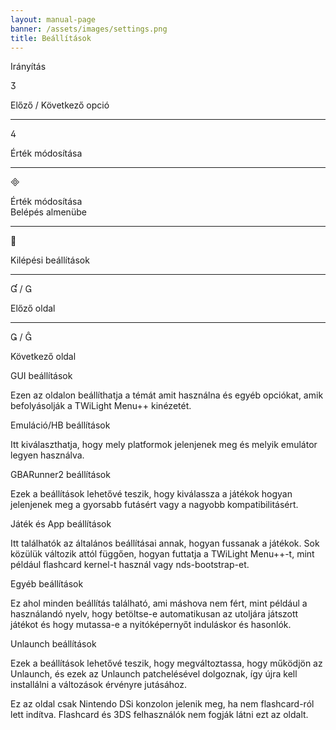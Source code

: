 ```yaml
---
layout: manual-page
banner: /assets/images/settings.png
title: Beállítások
---
```


<div id="conrols" class="section-title">Irányítás</div>
<div class="section-body">
    <div class="button-action-group">
        <p class="button-action button">&#xE07D;</p>
        <p class="button-action-text">Előző / Következő opció</p>
    </div>
    <hr>
    <div class="button-action-group">
        <p class="button-action button">&#xE07E;</p>
        <p class="button-action-text">Érték módosítása</p>
    </div>
    <hr>
    <div class="button-action-group">
        <p class="button-action button">&#xE000;</p>
        <p class="button-action-text">Érték módosítása<br>Belépés almenübe</p>
    </div>
    <hr>
    <div class="button-action-group">
        <p class="button-action button">&#xE001;</p>
        <p class="button-action-text">Kilépési beállítások</p>
    </div>
    <hr>
    <div class="button-action-group">
        <p class="button-action button">&#xE004; / &#xE002;</p>
        <p class="button-action-text">Előző oldal</p>
    </div>
    <hr>
    <div class="button-action-group">
        <p class="button-action button">&#xE003; / &#xE005;</p>
        <p class="button-action-text">Következő oldal</p>
    </div>
</div>

<div id="gui-settings" class="section-title">GUI beállítások</div>
<div class="section-body">
    <p>Ezen az oldalon beállíthatja a témát amit használna és egyéb opciókat, amik befolyásolják a TWiLight Menu++ kinézetét.</p>
</div>

<div id="emulation-hb-settings" class="section-title">Emuláció/HB beállítások</div>
<div class="section-body">
    <p>Itt kiválaszthatja, hogy mely platformok jelenjenek meg és melyik emulátor legyen használva.</p>
</div>

<div id="gbarunner2-settings" class="section-title">GBARunner2 beállítások</div>
<div class="section-body">
    <p>Ezek a beállítások lehetővé teszik, hogy kiválassza a játékok hogyan jelenjenek meg a gyorsabb futásért vagy a nagyobb kompatibilitásért.</p>
</div>

<div id="games-and-apps-settings" class="section-title">Játék és App beállítások</div>
<div class="section-body">
    <p>Itt találhatók az általános beállításai annak, hogyan fussanak a játékok. Sok közülük változik attól függően, hogyan futtatja a TWiLight Menu++-t, mint például flashcard kernel-t használ vagy nds-bootstrap-et.</p>
</div>

<div id="misc-settings" class="section-title">Egyéb beállítások</div>
<div class="section-body">
    <p>Ez ahol minden beállítás található, ami máshova nem fért, mint például a használandó nyelv, hogy betöltse-e automatikusan az utoljára játszott játékot és hogy mutassa-e a nyitóképernyőt induláskor és hasonlók.</p>
</div>

<div id="unlaunch-settings" class="section-title">Unlaunch beállítások</div>
<div class="section-body">
    <p>Ezek a beállítások lehetővé teszik, hogy megváltoztassa, hogy működjön az Unlaunch, és ezek az Unlaunch patchelésével dolgoznak, így újra kell installálni a változások érvényre jutásához.</p>
    <p>Ez az oldal csak Nintendo DSi konzolon jelenik meg, ha nem flashcard-ról lett indítva. Flashcard és 3DS felhasználók nem fogják látni ezt az oldalt.</p>
</div>
